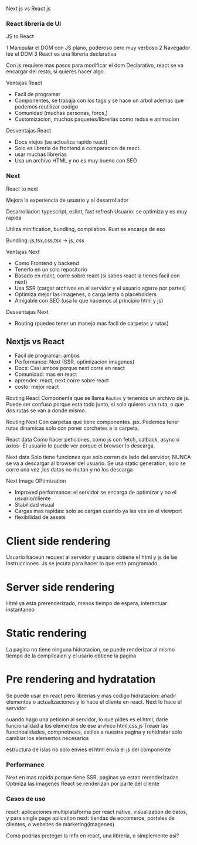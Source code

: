Next js vs React js

### React libreria de UI

JS to React

1 Manipular el DOM con JS plano, poderoso pero muy verboso
2 Navegador lee el DOM
3 React es una libreria declarativa

Con js requiere mas pasos para modificar el dom
Declarativo, react se va encargar del resto, si quieres hacer algo.

Ventajas React

- Facil de programar
- Componentes, se trabaja con los tags y se hace un arbol ademas que podemos reutilizar codigo
- Comunidad (muchas personas, foros,)
- Customizacion, muchos paquetes/librerias como redux e animacion

Desventajas React

- Docs viejos (se actualiza rapido react)
- Solo es libreria de frontend a comparacion de react.
- usar muchas librerias
- Usa un archivo HTML y no es muy bueno con SEO

### Next

React to next

Mejora la experiencia de usuario y al desarrollador

Desarrollador: typescript, eslint, fast refresh
Usuario: se optimiza y es muy rapida

Utiliza minification, bundling, compilation. Rust se encarga de eso

Bundling: js,tsx,css,tsx -> js, css

Ventajas Next

- Como Frontend y backend
- Tenerlo en un solo repositorio
- Basado en react, corre sobre react (si sabes react la tienes facil con next)
- Usa SSR (cargar archivos en el servidor y el usuario agarre por partes)
- Optimiza mejor las imagenes, o carga lenta o placeholders
- Amigable con SEO (usa lo que hacemos al principio html y js)

Desventajas Next

- Routing (puedes tener un manejo mas facil de carpetas y rutas)

## Nextjs vs React

- Facil de programar: ambos
- Performance: Next (SSR, optimizacion imagenes)
- Docs: Casi ambos porque next corre en react
- Comunidad: mas en react
- aprender: react, next corre sobre react
- costo: mejor react

Routing React
Componente que se llama `Routes` y tenemos un archivo de js.
Puede ser confuso porque esta todo junto, si solo quieres una ruta, o que dos rutas se van a donde mismo.

Routing Next
Con carpetas que tiene componentes .jsx.
Podemos tener rutas dinamicas solo con poner corchetes a la carpeta.

React data
Como hacer peticiones, como js con fetch, calback, async o axios-
El usuario lo puede ver porque el browser lo descarga,

Next data
Solo tiene funciones que solo corren de lado del servidor, NUNCA se va a descargar al browser del usuario.
Se usa static generation, solo se corre una vez ,los datos no mutan y no los descarga

Next Image OPtimization

- Improved performance: el servidor se encarga de optimizar y no el usuario/cliente
- Stabilidad visual
- Cargas mas rapidas: solo se cargan cuando ya las ves en el viewport
- flexibilidad de assets

# Client side rendering

Usuario haceun request al servidor y usuario obtiene el html y js de las instrucciones. Js se jecuta para hacer lo que esta programado

# Server side rendering

Html ya esta prerenderizado, menos tiempo de espera, interactuar instantaneo

# Static rendering

La pagina no tiene ninguna hidratacion, se puede renderizar al mismo tiempo de la compilcaion y el usario obtiene la pagina

# Pre rendering and hydratation

Se puede usar en react pero librerias y mas codigo
hidratacion: añadir elementos o actualizaciones y lo hace el cliente en react. Next lo hace el servidor

cuando hago una peticion al servidor, lo que pides es el html, darle funcionalidad a los elementos de ese arvhico html,css,js
Treaer las funcinoalidades, compnetnees, estilos a nuestra pagina
y rehidratar solo cambiar los elementos necesarios

estructura de islas
no solo envies el html envia el js del componente

### Performance

Next en mas rapida porque tiene SSR, paginas ya estan rerenderizadas. Optmiza las imagenes
React se renderizan por parte del cliente

### Casos de uso

react: aplicaciones multiplataforma por react native, visualization de datos, y para single page aplication
next: tiendas de eccomerce, portales de clientes, o websites de marketing(imagenes)

Como podrias proteger la info en react, una libreria, o simplemente asi?
